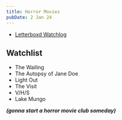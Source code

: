 ```yaml
---
title: Horror Movies
pubDate: 2 Jan 24
---
```

- [Letterboxd Watchlog](https://letterboxd.com/chayapatr)

## Watchlist

- The Wailing
- The Autopsy of Jane Doe
- Light Out
- The Visit
- V/H/S
- Lake Mungo

**_(gonna start a horror movie club someday)_**